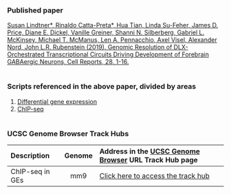 ### Published paper

[Susan Lindtner*, Rinaldo Catta-Preta*, Hua Tian, Linda Su-Feher, James D. Price, Diane E. Dickel, Vanille Greiner, Shanni N. Silberberg, Gabriel L. McKinsey, Michael T. McManus, Len A. Pennacchio, Axel Visel, Alexander Nord, John L.R. Rubenstein (2019). Genomic Resolution of DLX-Orchestrated Transcriptional Circuits Driving Development of Forebrain GABAergic Neurons, Cell Reports, 28, 1-16.](https://doi.org/10.1016/j.celrep.2019.07.022)

#

### Scripts referenced in the above paper, divided by areas

1. [Differential gene expression](https://github.com/NordNeurogenomicsLab/Publications/blob/master/Lindtner_Cell_2019/1.%20RNA-seq)
2. [ChIP-seq](https://github.com/NordNeurogenomicsLab/Publications/blob/master/Lindtner_Cell_2019/1.%20ChIP-seq)

#

### UCSC Genome Browser Track Hubs



| Description                                   | Genome  | Address in the [UCSC Genome Browser](https://genome.ucsc.edu/cgi-bin/hgHubConnect) URL Track Hub page   |
| :---                                          | :---:   | :---        |
| ChIP-seq in GEs                               | mm9     | [Click here to access the track hub](http://genome.ucsc.edu/cgi-bin/hgTracks?db=mm9&hubUrl=https://bioshare.bioinformatics.ucdavis.edu/bioshare/download/h9xruo60jdaz8tf/Dlx_2018.txt)  |



